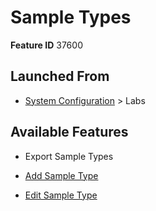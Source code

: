 # Sample Types

**Feature ID** 37600

## Launched From

- [System Configuration](System%20Configuration.md) > Labs

## Available Features

- Export Sample Types

- [Add Sample Type](Add%20Sample%20Type.md)

- [Edit Sample Type](Edit%20Sample%20Type.md)



































































